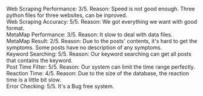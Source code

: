 Web Scraping Performance: 3/5. Reason: Speed is not good enough. Three python files for three websites, can be inproved.  
Web Scraping Accuracy: 5/5. Reason: We got everything we want with good format.  
MetaMap Performance: 3/5. Reason: It slow to deal with data files.  
MetaMap Result: 2/5. Reason: Due to the posts' contents, it's hard to get the symptoms. Some posts have no description of any symptoms.  
Keyword Searching: 5/5. Reason: Our keyword searching can get all posts that contains the keyword.  
Post Time Filter: 5/5. Reason: Our system can limit the time range perfectly.  
Reaction Time: 4/5. Reason: Due to the size of the database, the reaction time is a little bit slow.  
Error Checking: 5/5. It's a Bug free system.  

